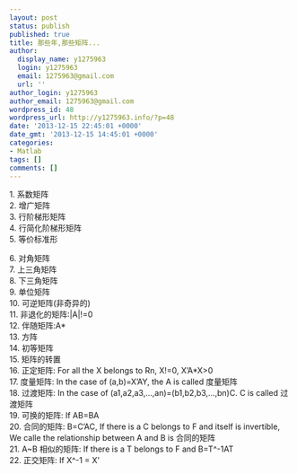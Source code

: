 ```yaml
---
layout: post
status: publish
published: true
title: 那些年,那些矩阵...
author:
  display_name: y1275963
  login: y1275963
  email: 1275963@gmail.com
  url: ''
author_login: y1275963
author_email: 1275963@gmail.com
wordpress_id: 48
wordpress_url: http://y1275963.info/?p=48
date: '2013-12-15 22:45:01 +0000'
date_gmt: '2013-12-15 14:45:01 +0000'
categories:
- Matlab
tags: []
comments: []
---
```

<p>1. 系数矩阵<br />
2. 增广矩阵<br />
3. 行阶梯形矩阵<br />
4. 行简化阶梯形矩阵<br />
5. 等价标准形</p>
<p>6. 对角矩阵<br />
7. 上三角矩阵<br />
8. 下三角矩阵<br />
9. 单位矩阵<br />
10. 可逆矩阵(非奇异的)<br />
11. 非退化的矩阵:|A|!=0<br />
12. 伴随矩阵:A*<br />
13. 方阵<br />
14. 初等矩阵<br />
15. 矩阵的转置<br />
16. 正定矩阵: For all the X belongs to Rn, X!=0, X’A*X&gt;0<br />
17. 度量矩阵: In the case of (a,b)=X’AY, the A is called 度量矩阵<br />
18. 过渡矩阵: In the case of (a1,a2,a3,…,an)=(b1,b2,b3,…,bn)C. C is called 过渡矩阵<br />
19. 可换的矩阵: If AB=BA<br />
20. 合同的矩阵: B=C’AC, If there is a C belongs to F and itself is invertible, We calle the relationship between A and B is 合同的矩阵<br />
21. A~B 相似的矩阵: If there is a T belongs to F and B=T^-1AT<br />
22. 正交矩阵: If X^-1 = X'</p>
